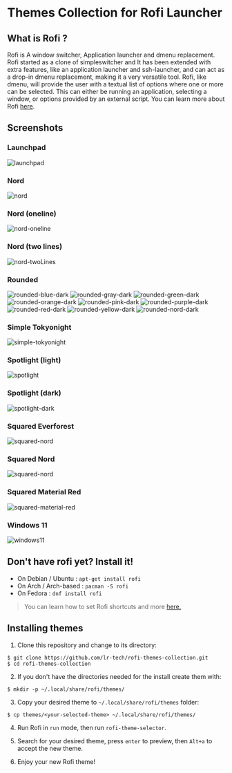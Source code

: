 # Themes Collection for Rofi Launcher

## What is Rofi ?

Rofi is A window switcher, Application launcher and dmenu replacement.
Rofi started as a clone of simpleswitcher and It has been extended with extra features,
like an application launcher and ssh-launcher, and can act as a drop-in dmenu replacement,
making it a very versatile tool. Rofi, like dmenu, will provide the user with a textual list of
options where one or more can be selected. This can either be running an application, selecting
a window, or options provided by an external script. You can learn more about Rofi [here](https://github.com/davatorium/rofi).

## Screenshots

### Launchpad
![launchpad](screenshots/IMG_launchpad.png)

### Nord
![nord](screenshots/IMG_nord.png)

### Nord (oneline)
![nord-oneline](screenshots/IMG_nord-oneline.png)

### Nord (two lines)
![nord-twoLines](screenshots/IMG_nord-twoLines.png)

### Rounded
![rounded-blue-dark](screenshots/IMG_rounded-blue-dark.png)
![rounded-gray-dark](screenshots/IMG_rounded-gray-dark.png)
![rounded-green-dark](screenshots/IMG_rounded-green-dark.png)
![rounded-orange-dark](screenshots/IMG_rounded-orange-dark.png)
![rounded-pink-dark](screenshots/IMG_rounded-pink-dark.png)
![rounded-purple-dark](screenshots/IMG_rounded-purple-dark.png)
![rounded-red-dark](screenshots/IMG_rounded-red-dark.png)
![rounded-yellow-dark](screenshots/IMG_rounded-yellow-dark.png)
![rounded-nord-dark](screenshots/IMG_rounded-nord-dark.png)

### Simple Tokyonight
![simple-tokyonight](screenshots/IMG_simple-tokyonight.jpg)

### Spotlight (light)
![spotlight](screenshots/IMG_spotlight.png)

### Spotlight (dark)
![spotlight-dark](screenshots/IMG_spotlight-dark.png)

### Squared Everforest
![squared-nord](screenshots/IMG_squared-everforest.png)

### Squared Nord
![squared-nord](screenshots/IMG_squared-nord.png)

### Squared Material Red
![squared-material-red](screenshots/IMG_squared-material-red.png)

### Windows 11
![windows11](screenshots/IMG_windows11.jpg)

## Don't have rofi yet? Install it!

- On Debian / Ubuntu : `apt-get install rofi`
- On Arch / Arch-based : `pacman -S rofi`
- On Fedora : `dnf install rofi`

> You can learn how to set Rofi shortcuts and more [here.](https://github.com/davatorium/rofi)

## Installing themes

1. Clone this repository and change to its directory:
```
$ git clone https://github.com/lr-tech/rofi-themes-collection.git
$ cd rofi-themes-collection
```

2. If you don't have the directories needed for the install create them with:
```
$ mkdir -p ~/.local/share/rofi/themes/
```

3. Copy your desired theme to `~/.local/share/rofi/themes` folder:
```
$ cp themes/<your-selected-theme> ~/.local/share/rofi/themes/
```

4. Run Rofi in `run` mode, then run `rofi-theme-selector`.

5. Search for your desired theme, press `enter` to preview, then `Alt+a` to accept the new theme.

6. Enjoy your new Rofi theme!

